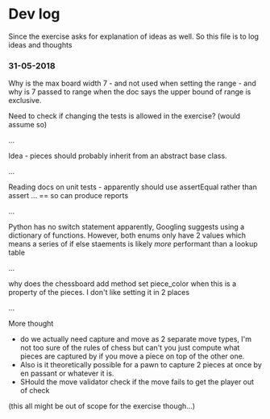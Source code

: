 # Dev log

Since the exercise asks for explanation of ideas as well. So this file is to log ideas and thoughts

### 31-05-2018

Why is the max board width 7 - and not used when setting the range - and why is 7 passed to range when the doc says the upper bound of range is exclusive.

Need to check if changing the tests is allowed in the exercise? (would assume so)

...

Idea - pieces should probably inherit from an abstract base class.

...

Reading docs on unit tests - apparently should use assertEqual rather than assert ... == so can produce reports

...

Python has no switch statement apparently, Googling suggests using a dictionary of functions. However, both enums only have 2 values which means a series of if else staements is likely *more* performant than a lookup table

...

why does the chessboard add method set piece_color when this is a property of the pieces. I don't like setting it in 2 places

...

More thought 

- do we actually need capture and move as 2 separate move types, I'm not too sure of the rules of chess but can't you just compute what pieces are captured by if you move a piece on top of the other one.
- Also is it theoretically possible for a pawn to capture 2 pieces at once by en passant or whatever it is.
- SHould the move validator check if the move fails to get the player out of check

(this all might be out of scope for the exercise though...)